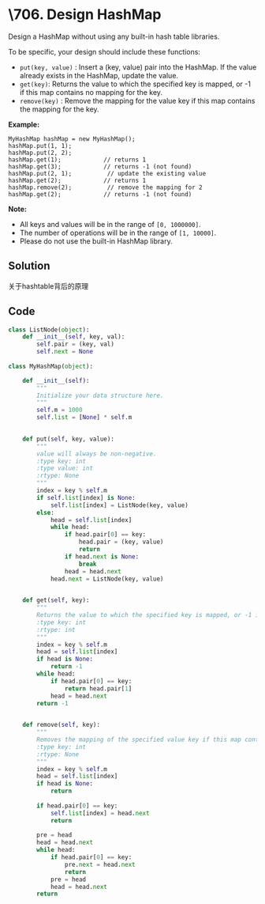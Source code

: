 #  \706. Design HashMap 

Design a HashMap without using any built-in hash table libraries.

To be specific, your design should include these functions:

- `put(key, value)` : Insert a (key, value) pair into the HashMap. If the value already exists in the HashMap, update the value.
- `get(key)`: Returns the value to which the specified key is mapped, or -1 if this map contains no mapping for the key.
- `remove(key)` : Remove the mapping for the value key if this map contains the mapping for the key.


**Example:**

```
MyHashMap hashMap = new MyHashMap();
hashMap.put(1, 1);          
hashMap.put(2, 2);         
hashMap.get(1);            // returns 1
hashMap.get(3);            // returns -1 (not found)
hashMap.put(2, 1);          // update the existing value
hashMap.get(2);            // returns 1 
hashMap.remove(2);          // remove the mapping for 2
hashMap.get(2);            // returns -1 (not found) 
```


**Note:**

- All keys and values will be in the range of `[0, 1000000]`.
- The number of operations will be in the range of `[1, 10000]`.
- Please do not use the built-in HashMap library.



## Solution

关于hashtable背后的原理



## Code

```python
class ListNode(object):
    def __init__(self, key, val):
        self.pair = (key, val)
        self.next = None
        
class MyHashMap(object):

    def __init__(self):
        """
        Initialize your data structure here.
        """
        self.m = 1000
        self.list = [None] * self.m
        

    def put(self, key, value):
        """
        value will always be non-negative.
        :type key: int
        :type value: int
        :rtype: None
        """
        index = key % self.m
        if self.list[index] is None:
            self.list[index] = ListNode(key, value)
        else:
            head = self.list[index]
            while head:
                if head.pair[0] == key:
                    head.pair = (key, value)
                    return
                if head.next is None:
                    break
                head = head.next
            head.next = ListNode(key, value)
        

    def get(self, key):
        """
        Returns the value to which the specified key is mapped, or -1 if this map contains no mapping for the key
        :type key: int
        :rtype: int
        """
        index = key % self.m
        head = self.list[index]
        if head is None:
            return -1
        while head:
            if head.pair[0] == key:
                return head.pair[1]
            head = head.next
        return -1
        

    def remove(self, key):
        """
        Removes the mapping of the specified value key if this map contains a mapping for the key
        :type key: int
        :rtype: None
        """
        index = key % self.m
        head = self.list[index]
        if head is None:
            return
        
        if head.pair[0] == key:
            self.list[index] = head.next
            return
        
        pre = head
        head = head.next        
        while head:
            if head.pair[0] == key:
                pre.next = head.next
                return
            pre = head
            head = head.next
        return 
```

